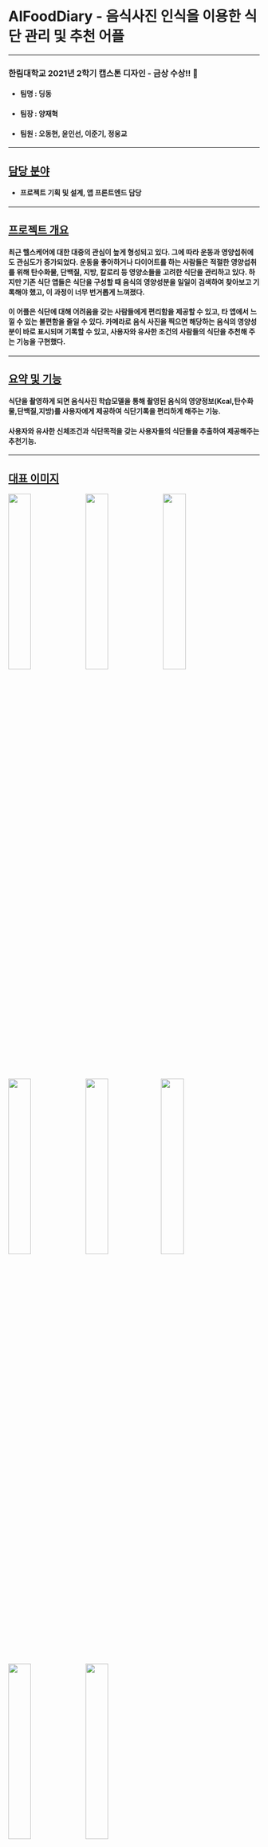 # AIFoodDiary - 음식사진 인식을 이용한 식단 관리 및 추천 어플
-----
### 한림대학교 2021년 2학기 캡스톤 디자인 - 금상 수상!! 🙌
+ #### 팀명 : 딩동
+ #### 팀장 : 양재혁
+ #### 팀원 : 오동현, 윤인선, 이준기, 정웅교
-----
## [담당 분야](#담당-분야)
+ #### 프로젝트 기획 및 설계, 앱 프론트엔드 담당
-----
## [프로젝트 개요](#프로젝트-개요)
#### 최근 헬스케어에 대한 대중의 관심이 높게 형성되고 있다. 그에 따라 운동과 영양섭취에도 관심도가 증가되었다. 운동을 좋아하거나 다이어트를 하는 사람들은 적절한 영양섭취를 위해 탄수화물, 단백질, 지방, 칼로리 등 영양소들을 고려한 식단을 관리하고 있다. 하지만 기존 식단 앱들은 식단을 구성할 때 음식의 영양성분을 일일이 검색하여 찾아보고 기록해야 했고, 이 과정이 너무 번거롭게 느껴졌다.
#### 이 어플은 식단에 대해 어려움을 갖는 사람들에게 편리함을 제공할 수 있고, 타 앱에서 느낄 수 있는 불편함을 줄일 수 있다. 카메라로 음식 사진을 찍으면 해당하는 음식의 영양성분이 바로 표시되며 기록할 수 있고, 사용자와 유사한 조건의 사람들의 식단을 추천해 주는 기능을 구현했다. 
----

## [요약 및 기능](#요약-및-기능)
#### 식단을 촬영하게 되면 음식사진 학습모델을 통해 촬영된 음식의 영양정보(Kcal,탄수화물,단백질,지방)를 사용자에게 제공하여 식단기록을 편리하게 해주는 기능.

#### 사용자와 유사한 신체조건과 식단목적을 갖는 사용자들의 식단들을 추출하여 제공해주는 추천기능.

-----
## [대표 이미지](#대표-이미지)
<img width="30%" src="https://user-images.githubusercontent.com/73065398/212473456-f0f41d61-209e-446e-bc47-135e27e2b846.png"/> <img width="30%" src="https://user-images.githubusercontent.com/73065398/212473463-54cb6799-22d6-4acc-817e-a89211702cb2.png"/> <img width="30%" src="https://user-images.githubusercontent.com/73065398/212473463-54cb6799-22d6-4acc-817e-a89211702cb2.png"/> <img width="30%" src="https://user-images.githubusercontent.com/73065398/212473493-b6ef24dd-03eb-4638-9fd6-39e46b557516.png"/> <img width="30%" src="https://user-images.githubusercontent.com/73065398/212473500-4daa5d89-552c-4ad5-bb54-e70c5913dd68.png"/><img width="30%" src="https://user-images.githubusercontent.com/73065398/212473516-82adae88-d047-4a25-bf88-18910b6f6969.png"/> <img width="30%" src="https://user-images.githubusercontent.com/73065398/212473533-cf5c1c11-38b1-432f-8591-167e08ac5bf5.png"/> <img width="30%" src="https://user-images.githubusercontent.com/73065398/212473542-8ecb458d-08ba-4160-93e0-24d6720814a5.png"/> 



## [기대 효과 및 활용 방안](#기대-효과-및-활용-방안)
#### 헬스케어를 처음 접한 사용자들도 추천 알고리즘을 통해 쉽게 접근하여 건강의 관심도를 증가시킨다. 사용자가 증가함에 추천 알고리즘이 사용자에게 보다 정확한 정보를 제공할 수 있다. 또한, 질병에 도움이 되는 DB 를 추가하게 되면 건강상에 문제가 있는 환자나 노인계층에 대한 자가 식단 관리기능을 지닌 애플리케이션으로서 활용 또한 기대해 볼 수 있다. 
-----
